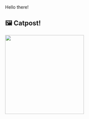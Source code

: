 Hello there!



## 🖼️ Catpost!

<sub>
    <img src="https://cdn2.thecatapi.com/images/064_GHGNl.png" height="256">
</sub>


